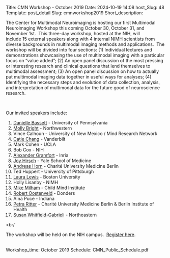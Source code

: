 Title: CMN Workshop - October 2019
Date: 2024-10-19 14:08
host_Slug: 48
Template: post_detail
Slug: cmnworkshop2019
Short_description: <div class="clearfix text-formatted field field--name-field-text field--type-text-long field--label-hidden field__item"><p>The Center for Multimodal Neuroimaging is hosting our first Multimodal Neuroimaging Workshop this coming October 30, October 31, and November 1st.&nbsp; This&nbsp;three-day workshop, hosted at the NIH, will include&nbsp;15&nbsp;external speakers&nbsp;along with 4 internal NIMH scientists from diverse backgrounds in multimodal imaging methods and applications. &nbsp;The workshop will be divided into four sections: (1) Individual lectures and demonstrations showcasing the use of multimodal imaging with a particular focus on “value added”; (2) An open panel discussion of the most pressing or interesting research and clinical questions that lend themselves to multimodal assessment; (3) An open panel discussion on how to actually put multimodal imaging data together in useful ways for analyses; (4) Identifying the necessary steps and evolution of data collection, analysis, and interpretation of multimodal data for the future good of neuroscience research.&nbsp;&nbsp;</p><br/><p>Our invited speakers include:</p><ol><li><a href="https://www.seas.upenn.edu/directory/profile.php?ID=193">Danielle Bassett</a> - University of Pennsylvania</li><li><a href="https://www.brightlab.northwestern.edu/bright/">Molly Bright</a> - Northwestern</li><li>Vince Calhoun - University of New Mexico / Mind Research Network</li><li><a href="https://engineering.vanderbilt.edu/bio/catie-chang">Catie Chang</a> - Vanderbilt</li><li>Mark Cohen - UCLA</li><li>Bob Cox - NIH</li><li><a href="http://alexandre.gramfort.net/">Alexander Gramfort</a> - Inria</li><li><a href="https://medicine.yale.edu/lab/hirsch/people/joy_hirsch.profile?source=news">Joy Hirsch</a> - Yale School of Medicine</li><li><a href="https://scholar.google.com/citations?user=1jF_5-0AAAAJ&amp;hl=en">Andreas&nbsp;Horn</a> -&nbsp;Charité University Medicine Berlin</li><li>Ted Huppert - University of Pittsburgh&nbsp;</li><li><a href="https://www.lewisneurolab.org/">Laura Lewis</a> - Boston University</li><li>Holly Lisanby - NIMH</li><li><a href="https://childmind.org/bio/michael-p-milham-md-phd/">Mike Milham</a> - Child Mind Institute</li><li><a href="https://www.ru.nl/english/people/oostenveld-r/">Robert Oostenveld</a> - Donders</li><li>Aina Puce - Indiana&nbsp;</li><li><a href="https://www.bihealth.org/en/research/research-groups/petra-ritter/">Petra Ritter</a> - Charité University Medicine Berlin &amp; Berlin Institute of Health</li><li><a href="https://cos.northeastern.edu/people/susan-whitfield-gabrieli/">Susan Whitfield-Gabrieli</a> - Northeastern</li></ol><br/<p>The workshop will be held on the NIH campus.&nbsp; <a href="https://bit.ly/2kzTEMj">Register here</a>.&nbsp;&nbsp;</p></div>  
Workshop_time: October 2019
Schedule: CMN_Public_Schedule.pdf